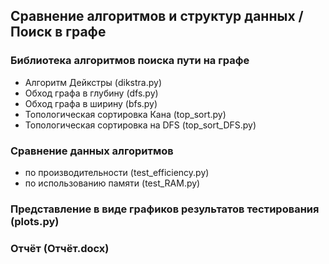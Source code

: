 
## Сравнение алгоритмов и структур данных / Поиск в графе

### Библиотека алгоритмов поиска пути на графе

- Алгоритм Дейкстры (dikstra.py)
- Обход графа в глубину (dfs.py)
- Обход графа в ширину (bfs.py)
- Топологическая сортировка Кана (top_sort.py)
- Топологическая сортировка на DFS (top_sort_DFS.py)

### Сравнение данных алгоритмов

- по производительности (test_efficiency.py)
- по использованию памяти (test_RAM.py)

### Представление в виде графиков результатов тестирования (plots.py)

### Отчёт (Отчёт.docx)

